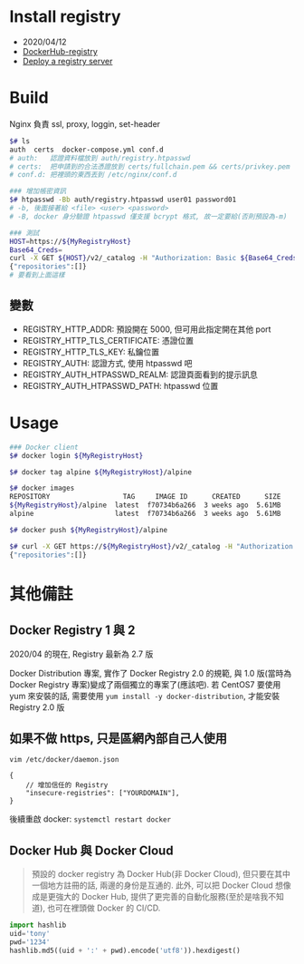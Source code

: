 # Install registry

- 2020/04/12
- [DockerHub-registry](https://hub.docker.com/_/registry?tab=description)
- [Deploy a registry server](https://docs.docker.com/registry/deploying/)


# Build

Nginx 負責 ssl, proxy, loggin, set-header

```bash
$# ls
auth  certs  docker-compose.yml conf.d
# auth:   認證資料檔放到 auth/registry.htpasswd
# certs:  把申請到的合法憑證放到 certs/fullchain.pem && certs/privkey.pem
# conf.d: 把裡頭的東西丟到 /etc/nginx/conf.d

### 增加帳密資訊
$# htpasswd -Bb auth/registry.htpasswd user01 password01
# -b, 後面接著給 <file> <user> <password>
# -B, docker 身分驗證 htpasswd 僅支援 bcrypt 格式, 故一定要給(否則預設為-m)

### 測試
HOST=https://${MyRegistryHost}
Base64_Creds=
curl -X GET ${HOST}/v2/_catalog -H "Authorization: Basic ${Base64_Creds}"
{"repositories":[]}
# 要看到上面這樣
```

## 變數

- REGISTRY_HTTP_ADDR: 預設開在 5000, 但可用此指定開在其他 port
- REGISTRY_HTTP_TLS_CERTIFICATE: 憑證位置
- REGISTRY_HTTP_TLS_KEY: 私鑰位置
- REGISTRY_AUTH: 認證方式, 使用 htpasswd 吧
- REGISTRY_AUTH_HTPASSWD_REALM: 認證頁面看到的提示訊息
- REGISTRY_AUTH_HTPASSWD_PATH: htpasswd 位置

# Usage

```bash
### Docker client
$# docker login ${MyRegistryHost}

$# docker tag alpine ${MyRegistryHost}/alpine

$# docker images
REPOSITORY                  TAG     IMAGE ID      CREATED      SIZE
${MyRegistryHost}/alpine  latest  f70734b6a266  3 weeks ago  5.61MB
alpine                    latest  f70734b6a266  3 weeks ago  5.61MB

$# docker push ${MyRegistryHost}/alpine

$# curl -X GET https://${MyRegistryHost}/v2/_catalog -H "Authorization: Basic ${MyRegistryCreds}"
{"repositories":[]}
```


# 其他備註

## Docker Registry 1 與 2

2020/04 的現在, Registry 最新為 2.7 版

Docker Distribution 專案, 實作了 Docker Registry 2.0 的規範, 與 1.0 版(當時為 Docker Registry 專案)變成了兩個獨立的專案了(應該吧). 若 CentOS7 要使用 yum 來安裝的話, 需要使用 `yum install -y docker-distribution`, 才能安裝 Registry 2.0 版


## 如果不做 https, 只是區網內部自己人使用

`vim /etc/docker/daemon.json`

```jsonc
{
    // 增加信任的 Registry
    "insecure-registries": ["YOURDOMAIN"],
}
```

後續重啟 docker: `systemctl restart docker`


## Docker Hub 與 Docker Cloud

> 預設的 docker registry 為 Docker Hub(非 Docker Cloud), 但只要在其中一個地方註冊的話, 兩邊的身份是互通的. 
> 此外, 可以把 Docker Cloud 想像成是更強大的 Docker Hub, 提供了更完善的自動化服務(至於是啥我不知道), 也可在裡頭做 Docker 的 CI/CD.


```py
import hashlib
uid='tony'
pwd='1234'
hashlib.md5((uid + ':' + pwd).encode('utf8')).hexdigest()
```
